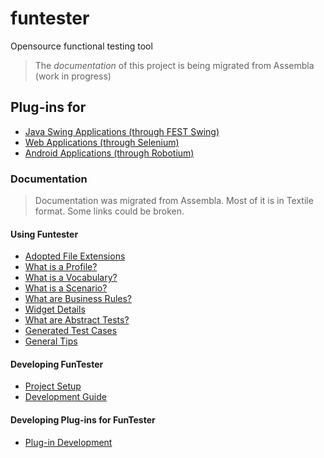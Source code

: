 # funtester
Opensource functional testing tool

> The *documentation* of this project is being migrated from Assembla (work in progress)

## Plug-ins for
* [Java Swing Applications (through FEST Swing)](https://github.com/funtester/funtester-plugin-fest)
* [Web Applications (through Selenium)](https://github.com/funtester/funtester-plugin-selenium)
* [Android Applications (through Robotium)](https://github.com/funtester/funtester-plugin-robotium)

### Documentation

> Documentation was migrated from Assembla. Most of it is in Textile format. Some links could be broken.

#### Using Funtester
* [Adopted File Extensions](https://github.com/funtester/funtester/blob/master/doc/FILE-EXTENSIONS.textile)
* [What is a Profile?](https://github.com/funtester/funtester/blob/master/doc/PROFILE.textile)
* [What is a Vocabulary?](https://github.com/funtester/funtester/blob/master/doc/VOCABULARY.textile)
* [What is a Scenario?](https://github.com/funtester/funtester/blob/master/doc/SCENARIO.textile)
* [What are Business Rules?](https://github.com/funtester/funtester/blob/master/doc/B-RULES.textile)
* [Widget Details](https://github.com/funtester/funtester/blob/master/doc/WIDGET-DET.textile)
* [What are Abstract Tests?](https://github.com/funtester/funtester/blob/master/doc/ABS-TEST.textile)
* [Generated Test Cases](https://github.com/funtester/funtester/blob/master/doc/GEN-TESTS.textile)
* [General Tips](https://github.com/funtester/funtester/blob/master/doc/TIPS.textile)

#### Developing FunTester
* [Project Setup](https://github.com/funtester/funtester/blob/master/doc/SETUP.textile)
* [Development Guide](https://github.com/funtester/funtester/blob/master/doc/DEVGUIDE.textile)

#### Developing Plug-ins for FunTester
* [Plug-in Development](https://github.com/funtester/funtester/blob/master/doc/PLUGIN-DEV.textile)
